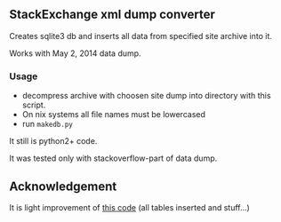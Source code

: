 ## StackExchange xml dump converter

Creates sqlite3 db and inserts all data from specified site archive into it.

Works with May 2, 2014 data dump.

### Usage

* decompress archive with choosen site dump into directory with this script.
* On nix systems all file names must be lowercased
* run `makedb.py`

It still is python2+ code.

It was tested only with stackoverflow-part of data dump.

## Acknowledgement

It is light improvement of [this code](http://meta.stackexchange.com/questions/28103/python-script-to-import-create-sqlite3-database-from-so-data-dump)
(all tables inserted and stuff...)


